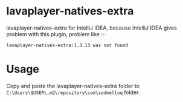 # lavaplayer-natives-extra
lavaplayer-natives-extra for IntelliJ IDEA, because IntelliJ IDEA gives problem with this plugin, problem like :- 
```
lavaplayer-natives-extra:1.3.13 was not found
```
# Usage
Copy and paste the lavaplayer-natives-extra folder to 
`C:\Users\$USER\.m2\repository\com\sedmelluq` folder.
